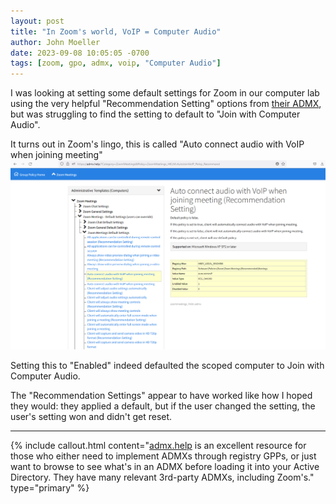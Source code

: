 ```yaml
---
layout: post
title: "In Zoom's world, VoIP = Computer Audio"
author: John Moeller
date: 2023-09-08 10:05:05 -0700
tags: [zoom, gpo, admx, voip, "Computer Audio"]
---
```


I was looking at setting some default settings for Zoom in our computer lab using the very helpful "Recommendation Setting" options from [their ADMX](https://support.zoom.us/hc/en-us/articles/360039100051-Mass-deploying-with-Group-Policy-Objects), but was struggling to find the setting to default to "Join with Computer Audio". 

It turns out in Zoom's lingo, this is called "Auto connect audio with VoIP when joining meeting"
![Image that shows admx.help's description of the "Auto connect audio with VoIP when joining meeting (Recommendation Setting)" entry](/assets/images/23-09-zoom-admx/misartg-zoom-admx-auto-connect-audio-with-voip.png)

Setting this to "Enabled" indeed defaulted the scoped computer to Join with Computer Audio. 

The "Recommendation Settings" appear to have worked like how I hoped they would: they applied a default, but if the user changed the setting, the user's setting won and didn't get reset. 


---


{% include callout.html content="[admx.help](https://admx.help) is an excellent resource for those who either need to implement ADMXs through registry GPPs, or just want to browse to see what's in an ADMX before loading it into your Active Directory. They have many relevant 3rd-party ADMXs, including Zoom's." type="primary" %}


